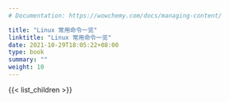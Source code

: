 ```yaml
---
# Documentation: https://wowchemy.com/docs/managing-content/

title: "Linux 常用命令一览"
linktitle: "Linux 常用命令一览"
date: 2021-10-29T18:05:22+08:00
type: book
summary: ""
weight: 10
---
```


<!--more-->

{{< list_children >}}